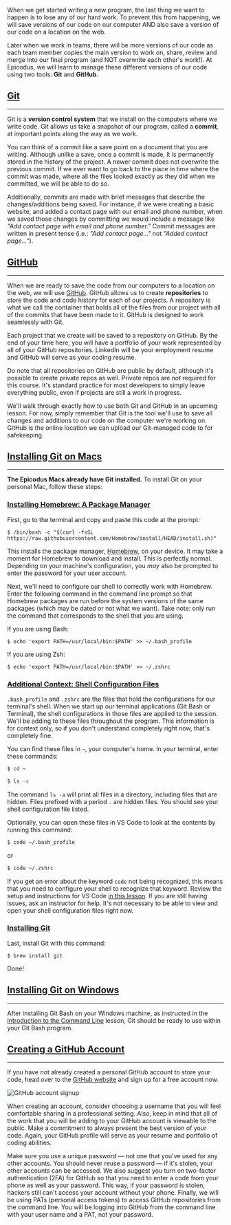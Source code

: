 When we get started writing a new program, the last thing we want to happen is to lose any of our hard work. To prevent this from happening, we will save versions of our code on our computer AND also save a version of our code on a location on the web.

Later when we work in teams, there will be more versions of our code as each team member copies the main version to work on, share, review and merge into our final program (and NOT overwrite each other's work!). At Epicodus, we will learn to manage these different versions of our code using two tools: **Git** and **GitHub**.

## [Git](#git)

---

Git is a **version control system** that we install on the computers where we write code. Git allows us take a snapshot of our program, called a **commit**, at important points along the way as we work.  

You can think of a commit like a save point on a document that you are writing.  Although unlike a save, once a commit is made, it is permanently stored in the history of the project. A newer commit does not overwrite the previous commit. If we ever want to go back to the place in time where the commit was made, where all the files looked exactly as they did when we committed, we will be able to do so.  

Additionally, commits are made with brief messages that describe the changes/additions being saved. For instance, if we were creating a basic website, and added a contact page with our email and phone number, when we saved those changes by committing we would include a message like _"Add contact page with email and phone number."_  Commit messages are written in present tense (i.e.: _"Add contact page..."_ not _"Added contact page..."_).

## [GitHub](#github)

---

When we are ready to save the code from our computers to a location on the web, we will use [GitHub](https://github.com).  GitHub allows us to create **repositories** to store the code and code history for each of our projects. A repository is what we call the container that holds all of the files from our project with all of the commits that have been made to it. GitHub is designed to work seamlessly with Git.

Each project that we create will be saved to a repository on GitHub. By the end of your time here, you will have a portfolio of your work represented by all of your GitHub repositories. LinkedIn will be your employment resume and GitHub will serve as your coding resume.

Do note that all repositories on GitHub are public by default, although it's possible to create private repos as well. Private repos are _not_ required for this course. It's standard practice for most developers to simply leave everything public, even if projects are still a work in progress.

We'll walk through exactly how to use both Git and GitHub in an upcoming lesson. For now, simply remember that Git is the tool we'll use to save all changes and additions to our code on the computer we're working on. GitHub is the online location we can upload our Git-managed code to for safekeeping.

## [Installing Git on Macs](#installing-git-on-macs)

---

**The Epicodus Macs already have Git installed.**  To install Git on your personal Mac, follow these steps:

### [Installing Homebrew: A Package Manager](#installing-homebrew-a-package-manager)
First, go to the terminal and copy and paste this code at the prompt:

```shell
$ /bin/bash -c "$(curl -fsSL https://raw.githubusercontent.com/Homebrew/install/HEAD/install.sh)"
```

This installs the package manager, [Homebrew](http://brew.sh/), on your device. It may take a moment for Homebrew to download and install. This is perfectly normal. Depending on your machine's configuration, you _may_ also be prompted to enter the password for your user account.

Next, we'll need to configure our shell to correctly work with Homebrew. Enter the following command in the command line prompt so that Homebrew packages are run before the system versions of the same packages (which may be dated or not what we want). Take note: only run the command that corresponds to the shell that you are using. 

If you are using Bash:

```shell
$ echo 'export PATH=/usr/local/bin:$PATH' >> ~/.bash_profile
```

If you are using Zsh:

```shell
$ echo 'export PATH=/usr/local/bin:$PATH' >> ~/.zshrc
```

### [Additional Context: Shell Configuration Files](#additional-context-shell-configuration-files)

`.bash_profile` and `.zshrc` are the files that hold the configurations for our terminal's shell. When we start up our terminal applications (Git Bash or Terminal), the shell configurations in those files are applied to the session. We'll be adding to these files throughout the program. This information is for context only, so if you don't understand completely right now, that's completely fine. 

You can find these files in `~`, your computer's home. In your terminal, enter these commands:

```bash
$ cd ~
```

```bash
$ ls -a
```

The command `ls -a` will print all files in a directory, including files that are hidden. Files prefixed with a period `.` are hidden files. You should see your shell configuration file listed. 

Optionally, you can open these files in VS Code to look at the contents by running this command:

```bash
$ code ~/.bash_profile
```

or

```bash
$ code ~/.zshrc
```

If you get an error about the keyword `code` not being recognized, this means that you need to configure your shell to recognize that keyword. Review the setup and instructions for VS Code [in this lesson](https://new.learnhowtoprogram.com/introduction-to-programming/getting-started-with-intro-to-programming/text-editor-visual-studio-code#configuring-the-code-command). If you are still having issues, ask an instructor for help. It's not necessary to be able to view and open your shell configuration files right now.

### [Installing Git](#installing-git)

Last, install Git with this command:

```shell
$ brew install git
```

Done!

## [Installing Git on Windows](#installing-git-on-windows)

---

After installing Git Bash on your Windows machine, as instructed in the [Introduction to the Command Line](https://new.learnhowtoprogram.com/introduction-to-programming/getting-started-with-intro-to-programming/introduction-to-the-command-line) lesson, Git should be ready to use within your Git Bash program.  

## [Creating a GitHub Account](#creating-a-github-account)

---

If you have not already created a personal GitHub account to store your code, head over to the [GitHub website](https://github.com/) and sign up for a free account now.  

![GitHub account signup](https://learnhowtoprogram.s3.us-west-2.amazonaws.com/github-account/github-account-signup.png)

When creating an account, consider choosing a username that you will feel comfortable sharing in a professional setting.  Also, keep in mind that all of the work that you will be adding to your GitHub account is viewable to the public.  Make a commitment to always present the best version of your code. Again, your GitHub profile will serve as your resume and portfolio of coding abilities.

Make sure you use a unique password — not one that you've used for any other accounts. You should never reuse a password — if it's stolen, your other accounts can be accessed. We also suggest you turn on two-factor authentication (2FA) for GitHub so that you need to enter a code from your phone as well as your password. This way, if your password is stolen, hackers still can't access your account without your phone. Finally, we will be using PATs (personal access tokens) to access GitHub repositories from the command line. You will be logging into GitHub from the command line with your user name and a PAT, not your password.